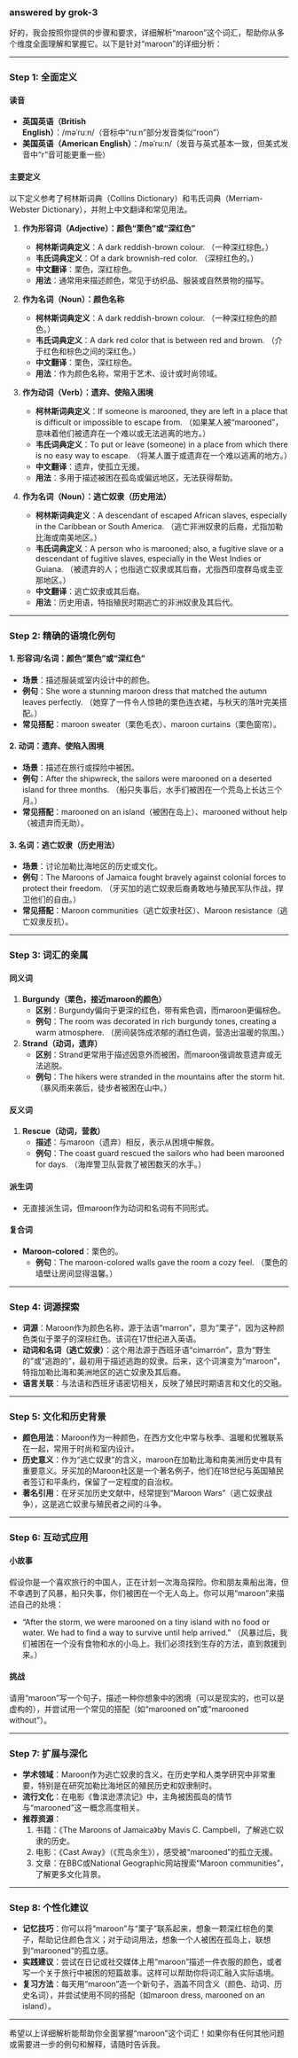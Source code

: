 ### answered by grok-3
好的，我会按照你提供的步骤和要求，详细解析“maroon”这个词汇，帮助你从多个维度全面理解和掌握它。以下是针对“maroon”的详细分析：

---

### Step 1: 全面定义

#### 读音
- **英国英语（British English）**：/məˈruːn/（音标中“ruːn”部分发音类似“roon”）
- **美国英语（American English）**：/məˈruːn/（发音与英式基本一致，但美式发音中“r”音可能更重一些）

#### 主要定义
以下定义参考了柯林斯词典（Collins Dictionary）和韦氏词典（Merriam-Webster Dictionary），并附上中文翻译和常见用法。

1. **作为形容词（Adjective）：颜色“栗色”或“深红色”**
   - **柯林斯词典定义**：A dark reddish-brown colour. （一种深红棕色。）
   - **韦氏词典定义**：Of a dark brownish-red color. （深棕红色的。）
   - **中文翻译**：栗色，深红棕色。
   - **用法**：通常用来描述颜色，常见于纺织品、服装或自然景物的描写。

2. **作为名词（Noun）：颜色名称**
   - **柯林斯词典定义**：A dark reddish-brown colour. （一种深红棕色的颜色。）
   - **韦氏词典定义**：A dark red color that is between red and brown. （介于红色和棕色之间的深红色。）
   - **中文翻译**：栗色，深红棕色。
   - **用法**：作为颜色名称，常用于艺术、设计或时尚领域。

3. **作为动词（Verb）：遗弃、使陷入困境**
   - **柯林斯词典定义**：If someone is marooned, they are left in a place that is difficult or impossible to escape from. （如果某人被“marooned”，意味着他们被遗弃在一个难以或无法逃离的地方。）
   - **韦氏词典定义**：To put or leave (someone) in a place from which there is no easy way to escape. （将某人置于或遗弃在一个难以逃离的地方。）
   - **中文翻译**：遗弃，使孤立无援。
   - **用法**：多用于描述被困在孤岛或偏远地区，无法获得帮助。

4. **作为名词（Noun）：逃亡奴隶（历史用法）**
   - **柯林斯词典定义**：A descendant of escaped African slaves, especially in the Caribbean or South America. （逃亡非洲奴隶的后裔，尤指加勒比海或南美地区。）
   - **韦氏词典定义**：A person who is marooned; also, a fugitive slave or a descendant of fugitive slaves, especially in the West Indies or Guiana. （被遗弃的人；也指逃亡奴隶或其后裔，尤指西印度群岛或圭亚那地区。）
   - **中文翻译**：逃亡奴隶或其后裔。
   - **用法**：历史用语，特指殖民时期逃亡的非洲奴隶及其后代。

---

### Step 2: 精确的语境化例句

#### 1. 形容词/名词：颜色“栗色”或“深红色”
- **场景**：描述服装或室内设计中的颜色。
- **例句**：She wore a stunning maroon dress that matched the autumn leaves perfectly. （她穿了一件令人惊艳的栗色连衣裙，与秋天的落叶完美搭配。）
- **常见搭配**：maroon sweater（栗色毛衣）、maroon curtains（栗色窗帘）。

#### 2. 动词：遗弃、使陷入困境
- **场景**：描述在旅行或探险中被困。
- **例句**：After the shipwreck, the sailors were marooned on a deserted island for three months. （船只失事后，水手们被困在一个荒岛上长达三个月。）
- **常见搭配**：marooned on an island（被困在岛上）、marooned without help（被遗弃而无助）。

#### 3. 名词：逃亡奴隶（历史用法）
- **场景**：讨论加勒比海地区的历史或文化。
- **例句**：The Maroons of Jamaica fought bravely against colonial forces to protect their freedom. （牙买加的逃亡奴隶后裔勇敢地与殖民军队作战，捍卫他们的自由。）
- **常见搭配**：Maroon communities（逃亡奴隶社区）、Maroon resistance（逃亡奴隶反抗）。

---

### Step 3: 词汇的亲属

#### 同义词
1. **Burgundy（栗色，接近maroon的颜色）**
   - **区别**：Burgundy偏向于更深的红色，带有紫色调，而maroon更偏棕色。
   - **例句**：The room was decorated in rich burgundy tones, creating a warm atmosphere. （房间装饰成浓郁的酒红色调，营造出温暖的氛围。）
2. **Strand（动词，遗弃）**
   - **区别**：Strand更常用于描述因意外而被困，而maroon强调故意遗弃或无法逃脱。
   - **例句**：The hikers were stranded in the mountains after the storm hit. （暴风雨来袭后，徒步者被困在山中。）

#### 反义词
1. **Rescue（动词，营救）**
   - **描述**：与maroon（遗弃）相反，表示从困境中解救。
   - **例句**：The coast guard rescued the sailors who had been marooned for days. （海岸警卫队营救了被困数天的水手。）

#### 派生词
- 无直接派生词，但maroon作为动词和名词有不同形式。

#### 复合词
- **Maroon-colored**：栗色的。
  - **例句**：The maroon-colored walls gave the room a cozy feel. （栗色的墙壁让房间显得温馨。）

---

### Step 4: 词源探索

- **词源**：Maroon作为颜色名称，源于法语“marron”，意为“栗子”，因为这种颜色类似于栗子的深棕红色。该词在17世纪进入英语。
- **动词和名词（逃亡奴隶）**：这个用法源于西班牙语“cimarrón”，意为“野生的”或“逃跑的”，最初用于描述逃跑的奴隶。后来，这个词演变为“maroon”，特指加勒比海和美洲地区的逃亡奴隶及其后裔。
- **语言关联**：与法语和西班牙语密切相关，反映了殖民时期语言和文化的交融。

---

### Step 5: 文化和历史背景

- **颜色用法**：Maroon作为一种颜色，在西方文化中常与秋季、温暖和优雅联系在一起，常用于时尚和室内设计。
- **历史意义**：作为“逃亡奴隶”的含义，maroon在加勒比海和南美洲历史中具有重要意义。牙买加的Maroon社区是一个著名例子，他们在18世纪与英国殖民者签订和平条约，保留了一定程度的自治权。
- **著名引用**：在牙买加历史文献中，经常提到“Maroon Wars”（逃亡奴隶战争），这是逃亡奴隶与殖民者之间的斗争。

---

### Step 6: 互动式应用

#### 小故事
假设你是一个喜欢旅行的中国人，正在计划一次海岛探险。你和朋友乘船出海，但不幸遇到了风暴，船只失事，你们被困在一个无人岛上。你可以用“maroon”来描述自己的处境：
- “After the storm, we were marooned on a tiny island with no food or water. We had to find a way to survive until help arrived.” （风暴过后，我们被困在一个没有食物和水的小岛上。我们必须找到生存的方法，直到救援到来。）

#### 挑战
请用“maroon”写一个句子，描述一种你想象中的困境（可以是现实的，也可以是虚构的），并尝试用一个常见的搭配（如“marooned on”或“marooned without”）。

---

### Step 7: 扩展与深化

- **学术领域**：Maroon作为逃亡奴隶的含义，在历史学和人类学研究中非常重要，特别是在研究加勒比海地区的殖民历史和奴隶制时。
- **流行文化**：在电影《鲁滨逊漂流记》中，主角被困孤岛的情节与“marooned”这一概念高度相关。
- **推荐资源**：
  1. 书籍：《The Maroons of Jamaica》by Mavis C. Campbell，了解逃亡奴隶的历史。
  2. 电影：《Cast Away》（《荒岛余生》），感受被“marooned”的孤立无援。
  3. 文章：在BBC或National Geographic网站搜索“Maroon communities”，了解更多文化背景。

---

### Step 8: 个性化建议

- **记忆技巧**：你可以将“maroon”与“栗子”联系起来，想象一颗深红棕色的栗子，帮助记住颜色含义；对于动词用法，想象一个人被困在孤岛上，联想到“marooned”的孤立感。
- **实践建议**：尝试在日记或社交媒体上用“maroon”描述一件衣服的颜色，或者写一个关于旅行中被困的短篇故事。这样可以帮助你将词汇融入实际语境。
- **复习方法**：每天用“maroon”造一个新句子，涵盖不同含义（颜色、动词、历史名词），并尝试使用不同的搭配（如maroon dress, marooned on an island）。

---

希望以上详细解析能帮助你全面掌握“maroon”这个词汇！如果你有任何其他问题或需要进一步的例句和解释，请随时告诉我。